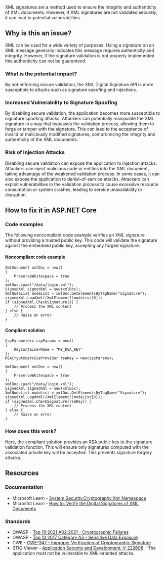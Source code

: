 XML signatures are a method used to ensure the integrity and authenticity of XML documents. However, if XML signatures are not validated securely,
it can lead to potential vulnerabilities.

## Why is this an issue?

XML can be used for a wide variety of purposes. Using a signature on an XML message generally indicates this message requires authenticity and
integrity. However, if the signature validation is not properly implemented this authenticity can not be guaranteed.

### What is the potential impact?

By not enforcing secure validation, the XML Digital Signature API is more susceptible to attacks such as signature spoofing and injections.

### Increased Vulnerability to Signature Spoofing

By disabling secure validation, the application becomes more susceptible to signature spoofing attacks. Attackers can potentially manipulate the
XML signature in a way that bypasses the validation process, allowing them to forge or tamper with the signature. This can lead to the acceptance of
invalid or maliciously modified signatures, compromising the integrity and authenticity of the XML documents.

### Risk of Injection Attacks

Disabling secure validation can expose the application to injection attacks. Attackers can inject malicious code or entities into the XML document,
taking advantage of the weakened validation process. In some cases, it can also expose the application to denial-of-service attacks. Attackers can
exploit vulnerabilities in the validation process to cause excessive resource consumption or system crashes, leading to service unavailability or
disruption.

## How to fix it in ASP.NET Core

### Code examples

The following noncompliant code example verifies an XML signature without providing a trusted public key. This code will validate the signature
against the embedded public key, accepting any forged signature.

#### Noncompliant code example

    XmlDocument xmlDoc = new()
    {
        PreserveWhitespace = true
    };
    xmlDoc.Load("/data/login.xml");
    SignedXml signedXml = new(xmlDoc);
    XmlNodeList nodeList = xmlDoc.GetElementsByTagName("Signature");
    signedXml.LoadXml((XmlElement?)nodeList[0]);
    if (signedXml.CheckSignature()) {
        // Process the XML content
    } else {
        // Raise an error
    }

#### Compliant solution

    CspParameters cspParams = new()
    {
        KeyContainerName = "MY_RSA_KEY"
    };
    RSACryptoServiceProvider rsaKey = new(cspParams);
    
    XmlDocument xmlDoc = new()
    {
        PreserveWhitespace = true
    };
    xmlDoc.Load("/data/login.xml");
    SignedXml signedXml = new(xmlDoc);
    XmlNodeList nodeList = xmlDoc.GetElementsByTagName("Signature");
    signedXml.LoadXml((XmlElement?)nodeList[0]);
    if (signedXml.CheckSignature(rsaKey)) {
        // Process the XML content
    } else {
        // Raise an error
    }

### How does this work?

Here, the compliant solution provides an RSA public key to the signature validation function. This will ensure only signatures computed with the
associated private key will be accepted. This prevents signature forgery attacks.

## Resources

### Documentation

- Microsoft Learn - [System.Security.Cryptography.Xml
  Namespace](https://learn.microsoft.com/en-us/dotnet/api/system.security.cryptography.xml)
- Microsfot Learn - [How to: Verify the Digital
  Signatures of XML Documents](https://learn.microsoft.com/en-us/dotnet/standard/security/how-to-verify-the-digital-signatures-of-xml-documents)

### Standards

- OWASP - [Top 10:2021 A02:2021 - Cryptographic Failures](https://owasp.org/Top10/A02_2021-Cryptographic_Failures/)
- OWASP - [Top 10 2017 Category A3 - Sensitive Data
  Exposure](https://owasp.org/www-project-top-ten/2017/A3_2017-Sensitive_Data_Exposure)
- CWE - [CWE-347 - Improper Verification of Cryptographic Signature](https://cwe.mitre.org/data/definitions/347)
- STIG Viewer - [Application Security and
  Development: V-222608](https://stigviewer.com/stig/application_security_and_development/2023-06-08/finding/V-222608) - The application must not be vulnerable to XML-oriented attacks.